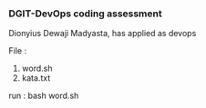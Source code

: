 ### DGIT-DevOps coding assessment

Dionyius Dewaji Madyasta, has applied as devops

File : 

1. word.sh
4. kata.txt

run : bash word.sh